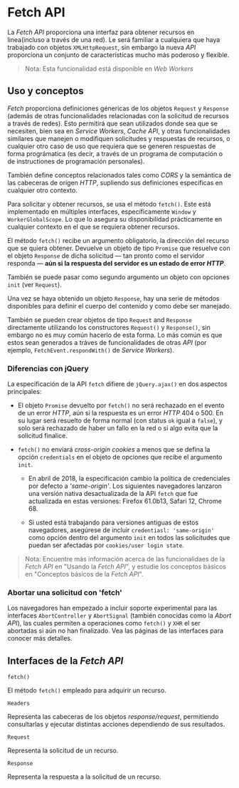 # Fetch API

La *Fetch API* proporciona una interfaz para obtener recursos en linea(incluso a través de una red). Le será familiar a cualquiera que haya trabajado con objetos `XMLHttpRequest`, sin embargo la nueva *API* proporciona un conjunto de características mucho más poderoso y flexible.

> Nota: Esta funcionalidad está disponible en *Web Workers*

## Uso y conceptos

*Fetch* proporciona definiciones génericas de los objetos `Request` y `Response` (además de otras funcionalidades relacionadas con la solicitud de recursos a través de redes). Esto permitirá que sean utilizados donde sea que se necesiten, bien sea en *Service Workers*, *Cache API*, y otras funcionalidades similares que manejen o modifiquen solicitudes y respuestas de recursos, o cualquier otro caso de uso que requiera que se generen respuestas de forma prográmatica (es decir, a través de un programa de computación o de instructiones de programación personales).

También define conceptos relacionados tales como *CORS* y la semántica de las cabeceras de origen *HTTP*, supliendo sus definiciones específicas en cualquier otro contexto.

Para solicitar y obtener recursos, se usa el método `fetch()`. Este está implementado en múltiples interfaces, específicamente `Window` y `WorkerGlobalScope`. Lo que lo asegura su disponibilidad prácticamente en cualquier contexto en el que se requiera obtener recursos.

El método `fetch()` recibe un argumento obligatorio, la dirección del recurso que se quiera obtener. Devuelve un objeto de tipo `Promise` que resuelve con el objeto `Response` de dicha solicitud — tan pronto como el servidor responda — **aún si la respuesta del servidor es un estado de error *HTTP***.

También se puede pasar como segundo argumento un objeto con opciones `init` (ver `Request`).

Una vez se haya obtenido un objeto `Response`, hay una serie de métodos disponibles para definir el cuerpo del contenido y como debe ser manejado.

También se pueden crear objetos de tipo `Request` and `Response` directamente utilizando los constructores `Request()` y `Response()`, sin embargo no es muy común hacerlo de esta forma. Lo más común es que estos sean generados a tráves de funcionalidades de otras *API* (por ejemplo, `FetchEvent.respondWith()` de *Service Workers*).

### Diferencias con jQuery

La especificación de la API `fetch` difiere de `jQuery.ajax()` en dos aspectos principales:

- El objeto `Promise` devuelto por `fetch()` no será rechazado en el evento de un error *HTTP*, aún si la respuesta es un error *HTTP* 404 o 500. En su lugar será resuelto de forma normal (con status `ok` igual a `false`), y solo será rechazado de haber un fallo en la red o si algo evita que la solicitud finalice.

- `fetch()` no enviará *cross-origin cookies* a menos que se defina la opción `credentials` en el objeto de opciones que recibe el argumento `init`.

  - En abril de 2018, la especificación cambio la política de credenciales por defecto a *'same-origin'*. Los siguientes navegadores lanzaron una versión nativa desactualizada de la API `fetch` que fue actualizada en estas versiones: Firefox 61.0b13, Safari 12, Chrome 68.
  
  - Si usted está trabajando para versiones antiguas de estos navegadores, asegúrese de incluir `credentiasl: 'same-origin'` como opción dentro del argumento `init` en todos las solicitudes que puedan ser afectadas por `cookies/user login state`.

> Nota: Encuentre más información acerca de las funcionalidaes de la *Fetch API* en "Usando la *Fetch API*", y estudie los conceptos básicos en "Conceptos básicos de la *Fetch API*".

### Abortar una solicitud con 'fetch'

Los navegadores han empezado a incluir soporte experimental para las interfaces `AbortController` y `AbortSignal` (también conocidas como  la *Abort API*), las cuales permiten a operaciones como `fetch()` y `XHR` el ser abortadas si aún no han finalizado. Vea las páginas de las interfaces para conocer más detalles.

## Interfaces de la *Fetch API*

`fetch()`

El método `fetch()` empleado para adquirir un recurso.


`Headers`

Representa las cabeceras de los objetos *response/request*, permitiendo consultarlas y ejecutar distintas acciones dependiendo de sus resultados.


`Request`

Representa la solicitud de un recurso.


`Response`

Representa la respuesta a la solicitud de un recurso.
